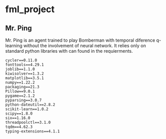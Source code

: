 # fml_project

## Mr. Ping
Mr. Ping is an agent trained to play Bomberman with temporal diference q-learning without the involvement of neural network. It relies only on standard python libraries with can found in the requierments.

```
cycler==0.11.0
fonttools==4.29.1
joblib==1.1.0
kiwisolver==1.3.2
matplotlib==3.5.1
numpy==1.22.2
packaging==21.3
Pillow==9.0.1
pygame==2.1.2
pyparsing==3.0.7
python-dateutil==2.8.2
scikit-learn==1.0.2
scipy==1.8.0
six==1.16.0
threadpoolctl==3.1.0
tqdm==4.62.3
typing-extensions==4.1.1
```
